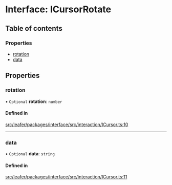 # Interface: ICursorRotate

## Table of contents

### Properties

- [rotation](ICursorRotate.md#rotation)
- [data](ICursorRotate.md#data)

## Properties

### rotation

• `Optional` **rotation**: `number`

#### Defined in

[src/leafer/packages/interface/src/interaction/ICursor.ts:10](https://github.com/leaferjs/leafer/blob/d3ec2c9bd49557a0d74aae684f8e3d3d557af194/packages/interface/src/interaction/ICursor.ts#L10)

___

### data

• `Optional` **data**: `string`

#### Defined in

[src/leafer/packages/interface/src/interaction/ICursor.ts:11](https://github.com/leaferjs/leafer/blob/d3ec2c9bd49557a0d74aae684f8e3d3d557af194/packages/interface/src/interaction/ICursor.ts#L11)
